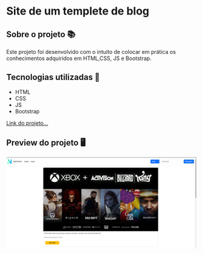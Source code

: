 # Site de um templete de blog

## Sobre o projeto 📚

Este projeto foi desenvolvido com o intuito de colocar em prática os conhecimentos adquiridos em HTML,CSS, JS e Bootstrap.

## Tecnologias utilizadas 🚀

- HTML
- CSS
- JS
- Bootstrap

<a href="https://andreimartinscoelho.github.io/Templete-Blog/" alt="link do blog fake">Link do projeto...</a>

## Preview do projeto 🖥️

<img src="blog-1.png" alt="Imagem do projeto">